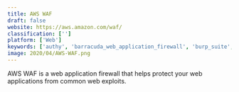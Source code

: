 ```yaml
---
title: AWS WAF
draft: false 
website: https://aws.amazon.com/waf/
classification: ['']
platform: ['Web']
keywords: ['authy', 'barracuda_web_application_firewall', 'burp_suite', 'cdnetworks_waf', 'dome9', 'ensighten', 'firemon', 'imperva_cloud_application_security', "let's_encrypt", 'modsecurity', 'sitelock', 'spring_security', 'united_security_providers', 'webtitan_cloud_by_titanhq', 'zenedge', 'zscalar', 'iboss', 'pfsense']
image: 2020/04/AWS-WAF.png
---
```

AWS WAF is a web application firewall that helps protect your web applications from common web exploits.
